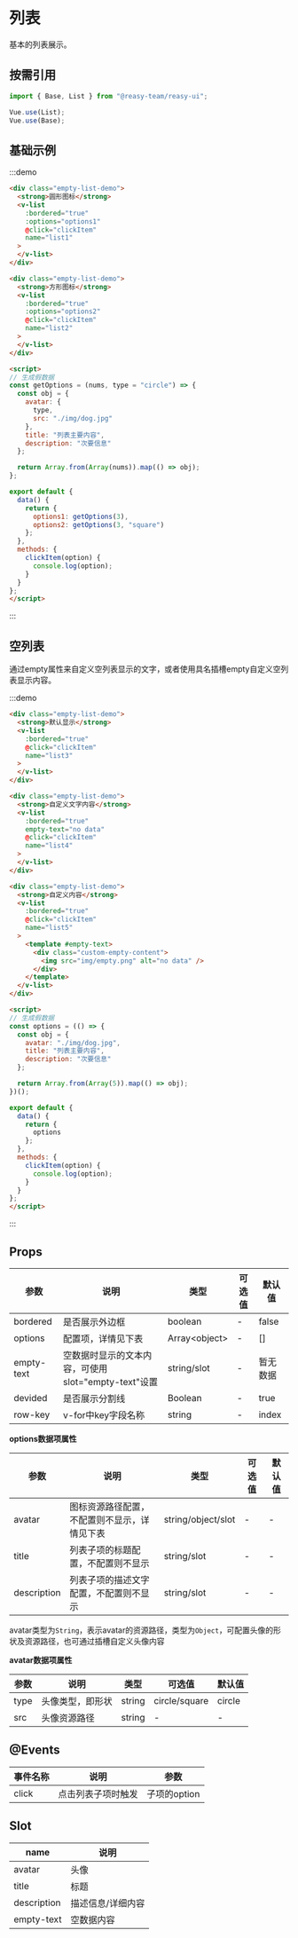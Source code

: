 # 列表

基本的列表展示。

## 按需引用

```js
import { Base, List } from "@reasy-team/reasy-ui";

Vue.use(List);
Vue.use(Base);
```

## 基础示例

:::demo

```html
<div class="empty-list-demo">
  <strong>圆形图标</strong>
  <v-list
    :bordered="true"
    :options="options1"
    @click="clickItem"
    name="list1"
  >
  </v-list>
</div>

<div class="empty-list-demo">
  <strong>方形图标</strong>
  <v-list
    :bordered="true"
    :options="options2"
    @click="clickItem"
    name="list2"
  >
  </v-list>
</div>

<script>
// 生成假数据
const getOptions = (nums, type = "circle") => {
  const obj = {
    avatar: {
      type,
      src: "./img/dog.jpg"
    },
    title: "列表主要内容",
    description: "次要信息"
  };

  return Array.from(Array(nums)).map(() => obj);
};

export default {
  data() {
    return {
      options1: getOptions(3),
      options2: getOptions(3, "square")
    };
  },
  methods: {
    clickItem(option) {
      console.log(option);
    }
  }
};
</script>
```

:::


## 空列表

通过empty属性来自定义空列表显示的文字，或者使用具名插槽empty自定义空列表显示内容。

:::demo

```html
<div class="empty-list-demo">
  <strong>默认显示</strong>
  <v-list
    :bordered="true"
    @click="clickItem"
    name="list3"
  >
  </v-list>
</div>

<div class="empty-list-demo">
  <strong>自定义文字内容</strong>
  <v-list
    :bordered="true"
    empty-text="no data"
    @click="clickItem"
    name="list4"
  >
  </v-list>
</div>

<div class="empty-list-demo">
  <strong>自定义内容</strong>
  <v-list
    :bordered="true"
    @click="clickItem"
    name="list5"
  >
    <template #empty-text>
      <div class="custom-empty-content">
        <img src="img/empty.png" alt="no data" />
      </div>
    </template>
  </v-list>
</div>

<script>
// 生成假数据
const options = (() => {
  const obj = {
    avatar: "./img/dog.jpg",
    title: "列表主要内容",
    description: "次要信息"
  };

  return Array.from(Array(5)).map(() => obj);
})();

export default {
  data() {
    return {
      options
    };
  },
  methods: {
    clickItem(option) {
      console.log(option);
    }
  }
};
</script>
```

:::


## Props

| 参数       | 说明                                                | 类型           | 可选值 | 默认值   |
| ---------- | --------------------------------------------------- | -------------- | ------ | -------- |
| bordered   | 是否展示外边框                                      | boolean        | -      | false    |
| options    | 配置项，详情见下表                                  | Array\<object> | -      | []       |
| empty-text | 空数据时显示的文本内容，可使用slot="empty-text"设置 | string/slot    | -      | 暂无数据 |
| devided    | 是否展示分割线                                      | Boolean        | -      | true     |
| row-key    | v-for中key字段名称                                  | string         | -      | index    |

**options数据项属性**

| 参数        | 说明                                         | 类型               | 可选值 | 默认值 |
| ----------- | -------------------------------------------- | ------------------ | ------ | ------ |
| avatar      | 图标资源路径配置，不配置则不显示，详情见下表 | string/object/slot | -      | -      |
| title       | 列表子项的标题配置，不配置则不显示           | string/slot        | -      | -      |
| description | 列表子项的描述文字配置，不配置则不显示       | string/slot        | -      | -      |


avatar类型为`String`，表示avatar的资源路径，类型为`Object`，可配置头像的形状及资源路径，也可通过插槽自定义头像内容


**avatar数据项属性**

| 参数 | 说明             | 类型   | 可选值        | 默认值 |
| ---- | ---------------- | ------ | ------------- | ------ |
| type | 头像类型，即形状 | string | circle/square | circle |
| src  | 头像资源路径     | string | -             | -      |


## @Events

| 事件名称 | 说明               | 参数         |
| -------- | ------------------ | ------------ |
| click    | 点击列表子项时触发 | 子项的option |


## Slot

| name        | 说明              |
| ----------- | ----------------- |
| avatar      | 头像              |
| title       | 标题              |
| description | 描述信息/详细内容 |
| empty-text  | 空数据内容        |
